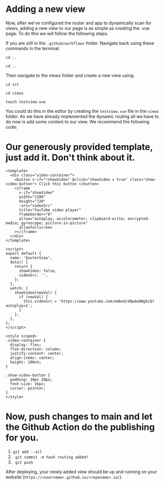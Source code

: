 # Adding a new view
Now, after we've configured the router and app to dynamically scan for views, adding a new view to our page is as simple as creating the .vue page. To do this we will follow the following steps.

If you are still in the `.github/workflows` folder. Navigate back using these commands in the terminal:


`cd ..`


`cd ..`


Then navigate to the views folder and create a new view using.

`cd src`


`cd views`


`touch testview.vue`

You could do this in the editor by creating the `testview.vue` file in the `views` folder. As we have already implemented the dynamic routing all we have to do now is add some content to our view. We recommend the following code:

# Our generously provided template, just add it. Don't think about it.
```
<template>
  <div class="video-container">
    <button v-if="!showVideo" @click="showVideo = true" class="show-video-button"> Click this button </button>
    <iframe
      v-if="showVideo"
      width="1280"
      height="720"
      :src="videoSrc"
      title="YouTube video player"
      frameborder="0"
      allow="autoplay; accelerometer; clipboard-write; encrypted-media; gyroscope; picture-in-picture"
      allowfullscreen
    ></iframe>
  </div>
</template>

<script>
export default {
  name: 'EasterView',
  data() {
    return {
      showVideo: false,
      videoSrc: '',
    };
  },
  watch: {
    showVideo(newVal) {
      if (newVal) {
        this.videoSrc = 'https://www.youtube.com/embed/dQw4w9WgXcQ?autoplay=1';
      }
    },
  },
};
</script>

<style scoped>
.video-container {
  display: flex;
  flex-direction: column;
  justify-content: center;
  align-items: center;
  height: 100vh;
}

.show-video-button {
  padding: 10px 20px;
  font-size: 16px;
  cursor: pointer;
}
</style>
```
# Now, push changes to main and let the Github Action do the publishing for you.
1. ` git add --all `
2. ` git commit -m hash routing added!`
3. ` git push`

After deploying, your newly added view should be up and running on your website (`https://<username>.github.io/<reponame>.io/`). 